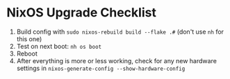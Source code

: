 # NixOS Upgrade Checklist

1. Build config with `sudo nixos-rebuild build --flake .#` (don't use `nh` for this one)
2. Test on next boot: `nh os boot`
3. Reboot
4. After everything is more or less working, check for any new hardware settings in  `nixos-generate-config --show-hardware-config`
